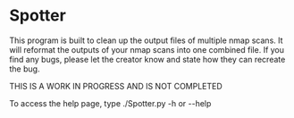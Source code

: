 # Spotter

This program is built to clean up the output files of multiple nmap scans. 
It will reformat the outputs of your nmap scans into one combined file.
If you find any bugs, please let the creator know and state how they can recreate the bug.

THIS IS A WORK IN PROGRESS AND IS NOT COMPLETED

To access the help page, type ./Spotter.py -h or --help
